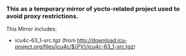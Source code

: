 ### This as a temporary mirror of yocto-related project used to avoid proxy restrictions.

This Mirror includes:
* icu4c-63_1-src.tgz (from http://download.icu-project.org/files/icu4c/${PV}/icu4c-63_1-src.tgz) 
